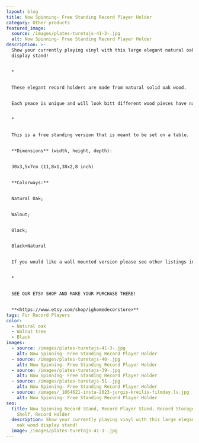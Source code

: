 ```yaml
---
layout: blog
title: Now Spinning- Free Standing Record Player Holder
category: Other products
featured_image:
  source: /images/plates-turetajs-41-3-.jpg
  alt: Now Spinning- Free Standing Record Player Holder
description: >-
  Show your currently playing vinyl with this large elegant natural oak wood
  display stand!


  *


  These elegant record holders are made from natural solid oak wood. 


  Each peace is unique and will look bitt different wood pieces have natural knots, imperfections, and patterns that differ.


  *


  This is a free standing version that is meant to be set on a table.


  **Dimensions** (width, height, depth):


  30x3,5x7cm (11,8x1,38x2,8 inch)


  **Colorways:**


  Natural Oak;


  Walnut;


  Black;


  Black+Natural


  If you would like a wall mounted version please see other listings in our shop.


  *


  SEE OUR ETSY SHOP AND MAKE YOUR PURCHASE THERE!


  **<https://www.etsy.com/shop/ighomedecorstore>**
tags: For Record Players
color:
  - Natural oak
  - Walnut tree
  - Black
images:
  - source: /images/plates-turetajs-41-3-.jpg
    alt: Now Spinning- Free Standing Record Player Holder
  - source: /images/plates-turetajs-40-.jpg
    alt: Now Spinning- Free Standing Record Player Holder
  - source: /images/plates-turetajs-39-.jpg
    alt: Now Spinning- Free Standing Record Player Holder
  - source: /images/plates-turetajs-51-.jpg
    alt: Now Spinning- Free Standing Record Player Holder
  - source: /images/_1064621-insta-2023-jurgis-kreilis-filmday.lv.jpg
    alt: Now Spinning- Free Standing Record Player Holder
seo:
  title: Now Spinning Record Stand, Record Player Stand, Record Storage, Record
    Shelf, Record Holder
  description: Show your currently playing vinyl with this large elegant natural
    oak wood display stand!
  image: /images/plates-turetajs-41-3-.jpg
---
```

